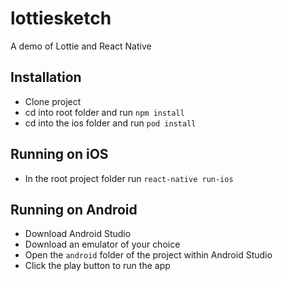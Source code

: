 # lottiesketch
A demo of Lottie and React Native

## Installation

* Clone project
* cd into root folder and run `npm install`
* cd into the ios folder and run `pod install`

## Running on iOS

* In the root project folder run `react-native run-ios` 

## Running on Android

* Download Android Studio
* Download an emulator of your choice
* Open the `android` folder of the project within Android Studio
* Click the play button to run the app
